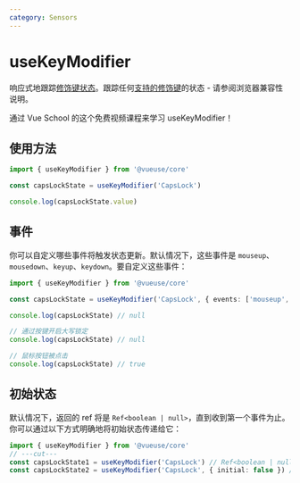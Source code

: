 ```yaml
---
category: Sensors
---
```


# useKeyModifier

响应式地跟踪[修饰键状态](https://developer.mozilla.org/en-US/docs/Web/API/KeyboardEvent/getModifierState)。跟踪任何[支持的修饰键](https://developer.mozilla.org/en-US/docs/Web/API/KeyboardEvent/getModifierState#browser_compatibility)的状态 - 请参阅浏览器兼容性说明。

<CourseLink href="https://vueschool.io/lessons/alt-drag-to-clone-tasks?friend=vueuse">通过 Vue School 的这个免费视频课程来学习 useKeyModifier！</CourseLink>

## 使用方法

```ts
import { useKeyModifier } from '@vueuse/core'

const capsLockState = useKeyModifier('CapsLock')

console.log(capsLockState.value)
```

## 事件

你可以自定义哪些事件将触发状态更新。默认情况下，这些事件是 `mouseup`、`mousedown`、`keyup`、`keydown`。要自定义这些事件：

```ts
import { useKeyModifier } from '@vueuse/core'

const capsLockState = useKeyModifier('CapsLock', { events: ['mouseup', 'mousedown'] })

console.log(capsLockState) // null

// 通过按键开启大写锁定
console.log(capsLockState) // null

// 鼠标按钮被点击
console.log(capsLockState) // true
```

## 初始状态

默认情况下，返回的 ref 将是 `Ref<boolean | null>`，直到收到第一个事件为止。你可以通过以下方式明确地将初始状态传递给它：

```ts
import { useKeyModifier } from '@vueuse/core'
// ---cut---
const capsLockState1 = useKeyModifier('CapsLock') // Ref<boolean | null>
const capsLockState2 = useKeyModifier('CapsLock', { initial: false }) // Ref<boolean>
```
